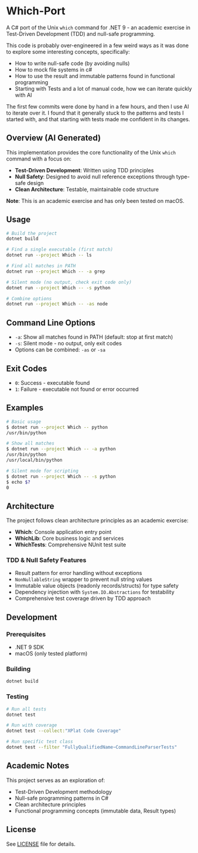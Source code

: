# Which-Port

A C# port of the Unix `which` command for .NET 9 - an academic exercise in Test-Driven Development (TDD) and null-safe programming.

This code is probably over-engineered in a few weird ways as it was done to explore some interesting concepts, specifically:
- How to write null-safe code (by avoiding nulls)
- How to mock file systems in c#
- How to use the result and immutable patterns found in functional programming
- Starting with Tests and a lot of manual code, how we can iterate quickly with AI

The first few commits were done by hand in a few hours, and then I use AI to iterate over it.
I found that it generally stuck to the patterns and tests I started with, and that starting with tests made me confident in its changes.



## Overview (AI Generated)

This implementation provides the core functionality of the Unix `which` command with a focus on:
- **Test-Driven Development**: Written using TDD principles
- **Null Safety**: Designed to avoid null reference exceptions through type-safe design
- **Clean Architecture**: Testable, maintainable code structure

**Note**: This is an academic exercise and has only been tested on macOS.

## Usage

```bash
# Build the project
dotnet build

# Find a single executable (first match)
dotnet run --project Which -- ls

# Find all matches in PATH
dotnet run --project Which -- -a grep

# Silent mode (no output, check exit code only)
dotnet run --project Which -- -s python

# Combine options
dotnet run --project Which -- -as node
```

## Command Line Options

- `-a`: Show all matches found in PATH (default: stop at first match)
- `-s`: Silent mode - no output, only exit codes
- Options can be combined: `-as` or `-sa`

## Exit Codes

- `0`: Success - executable found
- `1`: Failure - executable not found or error occurred

## Examples

```bash
# Basic usage
$ dotnet run --project Which -- python
/usr/bin/python

# Show all matches
$ dotnet run --project Which -- -a python
/usr/bin/python
/usr/local/bin/python

# Silent mode for scripting
$ dotnet run --project Which -- -s python
$ echo $?
0
```

## Architecture

The project follows clean architecture principles as an academic exercise:

- **Which**: Console application entry point
- **WhichLib**: Core business logic and services
- **WhichTests**: Comprehensive NUnit test suite

### TDD & Null Safety Features
- Result pattern for error handling without exceptions
- `NonNullableString` wrapper to prevent null string values
- Immutable value objects (readonly records/structs) for type safety
- Dependency injection with `System.IO.Abstractions` for testability
- Comprehensive test coverage driven by TDD approach

## Development

### Prerequisites

- .NET 9 SDK
- macOS (only tested platform)

### Building

```bash
dotnet build
```

### Testing

```bash
# Run all tests
dotnet test

# Run with coverage
dotnet test --collect:"XPlat Code Coverage"

# Run specific test class
dotnet test --filter "FullyQualifiedName~CommandLineParserTests"
```

## Academic Notes

This project serves as an exploration of:
- Test-Driven Development methodology
- Null-safe programming patterns in C#
- Clean architecture principles
- Functional programming concepts (immutable data, Result types)

## License

See [LICENSE](LICENSE) file for details.